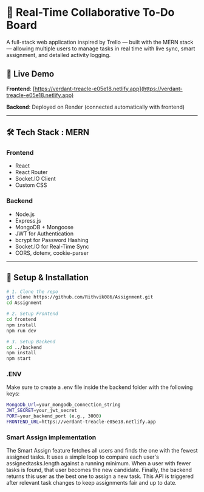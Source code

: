 # 📝 Real-Time Collaborative To-Do Board

A full-stack web application inspired by Trello — built with the MERN stack — allowing multiple users to manage tasks in real time with live sync, smart assignment, and detailed activity logging.

## 🔗 Live Demo

**Frontend**: [https://verdant-treacle-e05e18.netlify.app](https://verdant-treacle-e05e18.netlify.app)

**Backend**: Deployed on Render (connected automatically with frontend)

---

## 🛠 Tech Stack : MERN

### Frontend
- React
- React Router
- Socket.IO Client
- Custom CSS 

### Backend
- Node.js
- Express.js
- MongoDB + Mongoose
- JWT for Authentication
- bcrypt for Password Hashing
- Socket.IO for Real-Time Sync
- CORS, dotenv, cookie-parser

---

## 🚀 Setup & Installation

```bash
# 1. Clone the repo
git clone https://github.com/Rithvik086/Assignment.git
cd Assignment

# 2. Setup Frontend
cd frontend
npm install
npm run dev

# 3. Setup Backend
cd ../backend
npm install
npm start
```

### .ENV
Make sure to create a .env file inside the backend folder with the following keys:

```bash
MongoDb_Url=your_mongodb_connection_string
JWT_SECRET=your_jwt_secret
PORT=your_backend_port (e.g., 3000)
FRONTEND_URL=https://verdant-treacle-e05e18.netlify.app
```

### Smart Assign implementation

The Smart Assign feature fetches all users and finds the one with the fewest assigned tasks. It uses a simple loop to compare each user's assignedtasks.length against a running minimum. When a user with fewer tasks is found, that user becomes the new candidate. Finally, the backend returns this user as the best one to assign a new task. This API is triggered after relevant task changes to keep assignments fair and up to date.
